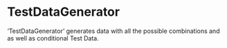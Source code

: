 # TestDataGenerator
‘TestDataGenerator’ generates data with all the possible combinations and as well as conditional Test Data. 
